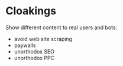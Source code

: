 Cloakings
=========

Show different content to real users and bots:
- avoid web site scraping
- paywalls
- unorthodox SEO
- unorthodox PPC
